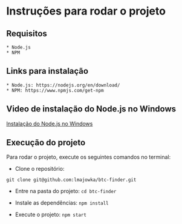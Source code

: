 # Instruções para rodar o projeto

## Requisitos
    * Node.js
    * NPM
## Links para instalação
    * Node.js: https://nodejs.org/en/download/
    * NPM: https://www.npmjs.com/get-npm

## Video de instalação do Node.js no Windows

   <a href="https://www.youtube.com/watch?v=3bDtzMzaaCw" target="_blank">Instalação do Node.js no Windows</a>

## Execução do projeto

Para rodar o projeto, execute os seguintes comandos no terminal:
 * Clone o repositório:

  ``` git clone git@github.com:lmajowka/btc-finder.git ```
 * Entre na pasta do projeto:
  ``` cd btc-finder ```
 * Instale as dependências:
 ``` npm install ```

 * Execute o projeto:
 ``` npm start ```